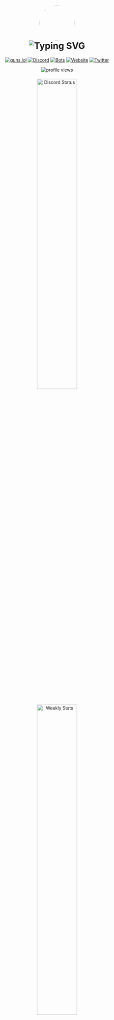 <h1 align="center">
  <img src="https://images.disutils.com/RejectModders/rejectmodders.gif" width="110" height="110" style="border-radius: 50%"/>
  <br>
  <img src="https://readme-typing-svg.herokuapp.com?font=Fira+Code&weight=900&size=41&pause=1000&color=5865f2&width=450&height=70&lines=Hey!+I'm+Reject!;Welcome+To+My+GitHub;Join+.gg/28RuT8WsKT" alt="Typing SVG"/>
</h1>

<div align="center">
  
  [![guns.lol](https://img.shields.io/badge/guns.lol-946ca4?style=for-the-badge&logoColor=white)](https://guns.lol/RejectModders)
  [![Discord](https://img.shields.io/badge/Join_Discord-7289DA?style=for-the-badge&logo=discord&logoColor=white)](https://discord.gg/28RuT8WsKT)
  [![Bots](https://img.shields.io/badge/Our_Bots-1daa7e?style=for-the-badge&logo=robotframework&logoColor=white)](https://disutils.com/bots)
  [![Website](https://img.shields.io/badge/website-000000?style=for-the-badge&logo=About.me&logoColor=white)](https://disutils.com)
  [![Twitter](https://img.shields.io/badge/Twitter-1DA1F2?style=for-the-badge&logo=twitter&logoColor=white)](https://twitter.com/disutils)
  
  <img src="https://komarev.com/ghpvc/?username=RejectModderss&label=Profile%20Views&color=0e75b6&style=flat" alt="profile views" />

  <div style="margin: 20px 0;">
    <a href="https://discord.com/users/418941954252996609" target="_blank">
      <img width="50%" src="https://lanyard.cnrad.dev/api/418941954252996609?bg=1f1f1f&borderRadius=5px" alt="Discord Status">
    </a>
    <br><br>
    <a href="https://wakatime.com/@RejectModders" target="_blank">
      <img width="50%" src="https://github-readme-stats.vercel.app/api/wakatime?username=RejectModders&border_radius=5px&theme=dark&bg_color=1f1f1f&border_color=1f1f1f&icon_color=58a6ff&show_icons=true&disable_animations=true&custom_title=Weekly%20Coding%20Stats%20🎈" alt="Weekly Stats">
    </a>
  </div>
</div>

## 🧙‍♂️ About Me

```python
class Developer:
    def __init__(self):
        self.name = "RejectModders"
        self.role = "Discord Developer & Owner of Disutils"
        self.location = "Missouri"
        self.passions = ["Discord Bots", "Web Development", "Community Building"]
        self.learning = ["C#", "C++"]
        self.projects = {
            "main": "https://disutils.com",
            "description": "A dedicated group of individuals committed to enhancing and simplifying the Discord experience for all users.",
            "looking_for": "Beta Testers & Community Members!"
        }
        self.fun_fact = "I love coding, I also love watching cop videos!"

    def current_focus(self):
        return ["Scaling Disutils", "Building Amazing Communities", "Learning New Technologies"]

    def daily_routine(self):
        return ["Code", "Coffee", "Community", "Repeat"]

    def __str__(self):
        return (f"Name: {self.name}\n"
                f"Role: {self.role}\n"
                f"Location: {self.location}\n"
                f"Passions: {', '.join(self.passions)}\n"
                f"Learning: {', '.join(self.learning)}\n"
                f"Projects: {self.projects}\n"
                f"Fun Fact: {self.fun_fact}\n"
                f"Current Focus: {', '.join(self.current_focus())}\n"
                f"Daily Routine: {', '.join(self.daily_routine())}")

reject = Developer()
print(reject)
```

## 🛠️ Tech Stack & Tools

<div align="center">

### Languages
![JavaScript](https://img.shields.io/badge/JavaScript-F7DF1E?style=for-the-badge&logo=javascript&logoColor=black)
![Python](https://img.shields.io/badge/Python-3776AB?style=for-the-badge&logo=python&logoColor=white)
![HTML](https://img.shields.io/badge/HTML-E34F26?style=for-the-badge&logo=html5&logoColor=white)
![CSS](https://img.shields.io/badge/CSS-1572B6?style=for-the-badge&logo=css3&logoColor=white)

### Currently Learning
![C#](https://img.shields.io/badge/Learning_C%23-239120?style=for-the-badge&logo=c-sharp&logoColor=white)
![C++](https://img.shields.io/badge/Learning_C++-00599C?style=for-the-badge&logo=c%2B%2B&logoColor=white)

### Frameworks & Libraries
![Node.js](https://img.shields.io/badge/Node.js-339933?style=for-the-badge&logo=nodedotjs&logoColor=white)
![Discord.py](https://img.shields.io/badge/Discord.py-5865F2?style=for-the-badge&logo=discord&logoColor=white)
![Express.js](https://img.shields.io/badge/Express.js-000000?style=for-the-badge&logo=express&logoColor=white)
![FastAPI](https://img.shields.io/badge/FastAPI-009688?style=for-the-badge&logo=fastapi&logoColor=white)
![Flask](https://img.shields.io/badge/Flask-000000?style=for-the-badge&logo=flask&logoColor=white)

### Databases & Tools
![MongoDB](https://img.shields.io/badge/MongoDB-47A248?style=for-the-badge&logo=mongodb&logoColor=white)
![GitHub](https://img.shields.io/badge/GitHub-181717?style=for-the-badge&logo=github&logoColor=white)
![PyCharm](https://img.shields.io/badge/PyCharm-000000?style=for-the-badge&logo=pycharm&logoColor=white)
![WebStorm](https://img.shields.io/badge/WebStorm-000000?style=for-the-badge&logo=webstorm&logoColor=white)
![IntelliJ IDEA](https://img.shields.io/badge/IntelliJ-000000?style=for-the-badge&logo=intellij-idea&logoColor=white)
![Docker](https://img.shields.io/badge/Docker-2CA5E0?style=for-the-badge&logo=docker&logoColor=white)

</div>

## 📊 GitHub Stats

<div align="center">
  <img height="180em" src="https://github-readme-stats.vercel.app/api?username=RejectModders&show_icons=true&theme=dark&include_all_commits=true&count_private=true"/>
  <img height="180em" src="https://github-readme-stats.vercel.app/api/top-langs/?username=RejectModders&layout=compact&langs_count=7&theme=dark"/>
  
  <img src="https://github-readme-streak-stats.herokuapp.com/?user=RejectModders&theme=dark" alt="GitHub Streak"/>
</div>

## 🏆 Achievements

<div align="center">

[![trophy](https://github-profile-trophy.vercel.app/?username=RejectModders&theme=onedark&row=1)](https://github.com/ryo-ma/github-profile-trophy)

</div>

## 🎵 Discord Activity

<div align="center">

[![spotify-github-profile](https://spotify-github-profile.kittinanx.com/api/view?uid=31tfph3mamrlj4uch76albbptgay&cover_image=true&theme=default&show_offline=true&background_color=000000&interchange=false&bar_color=53b14f&bar_color_cover=false)](https://spotify-github-profile.kittinanx.com/api/view?uid=31tfph3mamrlj4uch76albbptgay&redirect=true)

</div>

## 🤝 Support Me

<div align="center">
  <a href="https://www.buymeacoffee.com/disutilsteam" target="_blank">
    <img src="https://img.shields.io/badge/Buy_Me_A_Coffee-FFDD00?style=for-the-badge&logo=buy-me-a-coffee&logoColor=black" alt="Buy Me A Coffee">
  </a>
</div>

---

<div align="center">
  <b>🎉 Let's connect and build something amazing together! 🚀</b>
  <br>
  <a href="https://disutils.com">🌐 Check out Disutils</a>
  
  ![Made with ❤️](https://img.shields.io/badge/Made%20with-❤️-red.svg)
  [![Awesome Badges](https://img.shields.io/badge/badges-awesome-green.svg)](https://github.com/RejectModders)
</div>
